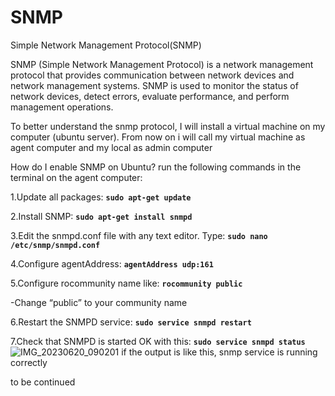 # SNMP
Simple Network Management Protocol(SNMP)

SNMP (Simple Network Management Protocol) is a network management protocol that provides communication between network devices and network management systems. SNMP is used to monitor the status of network devices, detect errors, evaluate performance, and perform management operations.

To better understand the snmp protocol, I will install a virtual machine on my computer (ubuntu server). From now on i will call my virtual machine as agent computer and my local as admin computer

How do I enable SNMP on Ubuntu?
run the following commands in the terminal on the agent computer:

1.Update all packages: **`sudo apt-get update`**

2.Install SNMP: **`sudo apt-get install snmpd`**

3.Edit the snmpd.conf file with any text editor. Type: **`sudo nano /etc/snmp/snmpd.conf`**

4.Configure agentAddress: **`agentAddress udp:161`**

5.Configure rocommunity name like: **`rocommunity public`**

-Change “public” to your community name

6.Restart the SNMPD service: **`sudo service snmpd restart`**


7.Check that SNMPD is started OK with this: **`sudo service snmpd status`**
![IMG_20230620_090201](https://github.com/hilmiugurpolat/snmp/assets/110428681/5e11c967-0f90-4c97-88de-efd0eea558b0)
if the output is like this, snmp service is running correctly

to be continued
